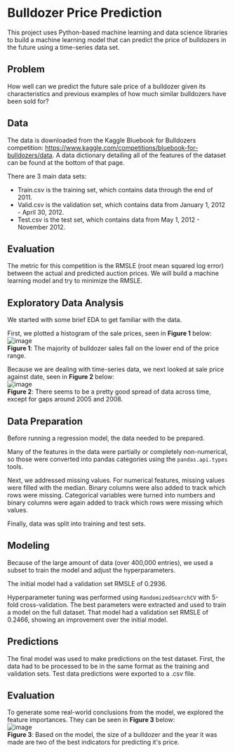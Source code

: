 # Bulldozer Price Prediction

This project uses Python-based machine learning and data science libraries to build a machine learning model that can predict the price of bulldozers in the future using a time-series data set.

## Problem

How well can we predict the future sale price of a bulldozer given its characteristics and previous examples of how much similar bulldozers have been sold for?

## Data

The data is downloaded from the Kaggle Bluebook for Bulldozers competition: https://www.kaggle.com/competitions/bluebook-for-bulldozers/data. A data dictionary detailing all of the features of the dataset can be found at the bottom of that page.

There are 3 main data sets:

* Train.csv is the training set, which contains data through the end of 2011.
* Valid.csv is the validation set, which contains data from January 1, 2012 - April 30, 2012.
* Test.csv is the test set, which contains data from May 1, 2012 - November 2012.

## Evaluation

The metric for this competition is the RMSLE (root mean squared log error) between the actual and predicted auction prices. We will build a machine learning model and try to minimize the RMSLE.

## Exploratory Data Analysis

We started with some brief EDA to get familiar with the data.

First, we plotted a histogram of the sale prices, seen in **Figure 1** below:<br>
![image](https://github.com/nwferreri/bulldozer-price-prediction/assets/112211174/443c9eb2-6ab3-4709-8359-737b919d64a5)<br>
**Figure 1**: The majority of bulldozer sales fall on the lower end of the price range.

Because we are dealing with time-series data, we next looked at sale price against date, seen in **Figure 2** below:<br>
![image](https://github.com/nwferreri/bulldozer-price-prediction/assets/112211174/d1e911a1-cdb4-4f9c-bd1e-32c71235912d)<br>
**Figure 2**: There seems to be a pretty good spread of data across time, except for gaps around 2005 and 2008.

## Data Preparation

Before running a regression model, the data needed to be prepared.

Many of the features in the data were partially or completely non-numerical, so those were converted into pandas categories using the `pandas.api.types` tools.

Next, we addressed missing values. For numerical features, missing values were filled with the median. Binary columns were also added to track which rows were missing. Categorical variables were turned into numbers and binary columns were again added to track which rows were missing which values.

Finally, data was split into training and test sets.

## Modeling

Because of the large amount of data (over 400,000 entries), we used a subset to train the model and adjust the hyperparameters.

The initial model had a validation set RMSLE of 0.2936.

Hyperparameter tuning was performed using `RandomizedSearchCV` with 5-fold cross-validation. The best parameters were extracted and used to train a model on the full dataset. That model had a validation set RMSLE of 0.2466, showing an improvement over the initial model.

## Predictions
The final model was used to make predictions on the test dataset. First, the data had to be processed to be in the same format as the training and validation sets. Test data predictions were exported to a .csv file.

## Evaluation
To generate some real-world conclusions from the model, we explored the feature importances. They can be seen in **Figure 3** below:<br>
![image](https://github.com/nwferreri/bulldozer-price-prediction/assets/112211174/422f1924-b350-415e-8282-6d7318697b20)<br>
**Figure 3**: Based on the model, the size of a bulldozer and the year it was made are two of the best indicators for predicting it's price.
